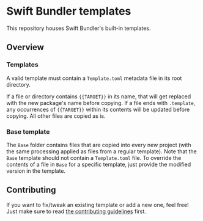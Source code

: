 # Swift Bundler templates

This repository houses Swift Bundler's built-in templates.

## Overview

### Templates

A valid template must contain a `Template.toml` metadata file in its root directory.

If a file or directory contains `{{TARGET}}` in its name, that will get replaced with the new package's name before copying. If a file ends with `.template`, any occurrences of `{{TARGET}}` within its contents will be updated before copying. All other files are copied as is.

### Base template

The `Base` folder contains files that are copied into every new project (with the same processing applied as files from a regular template). Note that the `Base` template should not contain a `Template.toml` file. To override the contents of a file in `Base` for a specific template, just provide the modified version in the template.

## Contributing

If you want to fix/tweak an existing template or add a new one, feel free! Just make sure to read [the contributing guidelines](CONTRIBUTING.md) first.